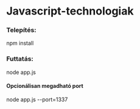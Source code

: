 <html>
<h1>Javascript-technologiak</h1>
<h3>Telepítés: </h3>
npm install
<h3>Futtatás:</h3>
  node app.js
<h4>Opcionálisan megadható port</h4>
node app.js --port=1337
</html>
